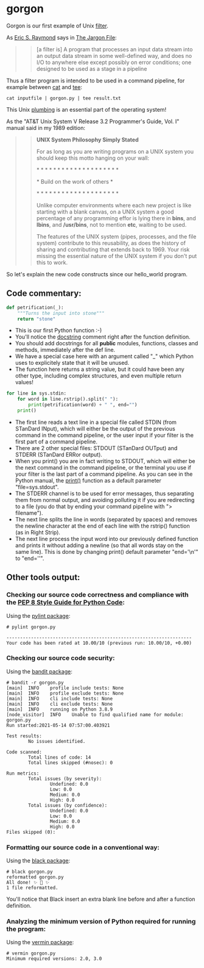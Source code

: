 # gorgon
Gorgon is our first example of Unix [filter](http://www.catb.org/jargon/html/F/filter.html).

As [Eric S. Raymond](https://en.wikipedia.org/wiki/Eric_S._Raymonda) says in [The Jargon File](http://www.catb.org/jargon/html/index.html):
>> \[a filter is] A program that processes an input data stream into an output data stream in some well-defined way, and does no I/O to anywhere else except possibly on error conditions;
>> one designed to be used as a stage in a pipeline

Thus a filter program is intended to be used in a command pipeline, for example between [cat](https://www.freebsd.org/cgi/man.cgi?query=cat) and [tee](https://www.freebsd.org/cgi/man.cgi?query=tee):

```Shell
cat inputfile | gorgon.py | tee result.txt
```

This Unix [plumbing](http://www.catb.org/jargon/html/P/plumbing.html) is an essential part of the operating system!

As the "AT&T Unix System V Release 3.2 Programmer's Guide, Vol. I" manual said in my 1989 edition:
>> **UNIX System Philosophy Simply Stated**
>>
>> For as long as you are writing programs on a UNIX system you should keep this motto hanging on your wall:
>>
>> \* * * * * * * * * * * * * * * * * * * *
>> 
>> \* Build on the work of others *
>> 
>> \* * * * * * * * * * * * * * * * * * * *
>>
>> Unlike computer environments where each new project is like starting with a blank canvas, on a UNIX system a good percentage of any programming effor is lying there in **bins**, and **lbins**, and **/usr/bins**, not to mention **etc**, waiting to be used.
>> 
>> The features of the UNIX system (pipes, processes, and the file system) contribute to this reusability, as does the history of sharing and contributing that extends back to 1969. Your risk missing the essential nature of the UNIX system if you don't put this to work.

So let's explain the new code constructs since our hello_world program.

## Code commentary:
```Python
def petrification(_):
    """Turns the input into stone"""
    return "stone"
```

* This is our first Python function :-)
* You'll notice the [docstring](https://www.python.org/dev/peps/pep-0008/#documentation-strings) comment right after the function definition.
* You should add docstrings for all **public** modules, functions, classes and methods, immediately after the def line.
* We have a special case here with an argument called "\_" which Python uses to explicitely state that it will be unused.
* The function here returns a string value, but it could have been any other type, including complex structures, and even multiple return values!

```Python
for line in sys.stdin:
    for word in line.rstrip().split(" "):
        print(petrification(word) + " ", end="")
    print()
```

* The first line reads a text line in a special file called STDIN (from STanDard INput), which will either be the output of the previous command in the command pipeline, or the user input if your filter is the first part of a command pipeline.
* There are 2 other special files: STDOUT (STanDard OUTput) and STDERR (STanDard ERRor output).
* When you print() you are in fact writing to STDOUT, which will either be the next command in the command pipeline, or the terminal you use if your filter is the last part of a command pipeline. As you can see in the Python manual, the [print()](https://docs.python.org/3/library/functions.html#print) function as a default parameter "file=sys.stdout".
* The STDERR channel is to be used for error messages, thus separating them from normal output, and avoiding polluting it if you are redirecting to a file (you do that by ending your command pipeline with "> filename").
* The next line splits the line in words (separated by spaces) and removes the newline character at the end of each line with the rstrip() function (as in Right Strip).
* The next line process the input word into our previously defined function and prints it without adding a newline (so that all words stay on the same line). This is done by changing print() default parameter "end='\n'" to "end=''".

## Other tools output:

### Checking our source code correctness and compliance with the [PEP 8 Style Guide for Python Code](https://www.python.org/dev/peps/pep-0008/):
Using the [pylint package](https://pypi.org/project/pylint/):
```
# pylint gorgon.py

--------------------------------------------------------------------
Your code has been rated at 10.00/10 (previous run: 10.00/10, +0.00)
```

### Checking our source code security:
Using the [bandit package](https://pypi.org/project/bandit/):
```
# bandit -r gorgon.py
[main]  INFO    profile include tests: None
[main]  INFO    profile exclude tests: None
[main]  INFO    cli include tests: None
[main]  INFO    cli exclude tests: None
[main]  INFO    running on Python 3.8.9
[node_visitor]  INFO    Unable to find qualified name for module: gorgon.py
Run started:2021-05-14 07:57:00.403921

Test results:
        No issues identified.

Code scanned:
        Total lines of code: 14
        Total lines skipped (#nosec): 0

Run metrics:
        Total issues (by severity):
                Undefined: 0.0
                Low: 0.0
                Medium: 0.0
                High: 0.0
        Total issues (by confidence):
                Undefined: 0.0
                Low: 0.0
                Medium: 0.0
                High: 0.0
Files skipped (0):
```

### Formatting our source code in a conventional way:
Using the [black package](https://pypi.org/project/black/):
```
# black gorgon.py
reformatted gorgon.py
All done! ✨ 🍰 ✨
1 file reformatted.
```
You'll notice that Black insert an extra blank line before and after a function definition.

### Analyzing the minimum version of Python required for running the program:
Using the [vermin package](https://pypi.org/project/vermin/):
```
# vermin gorgon.py
Minimum required versions: 2.0, 3.0
```
